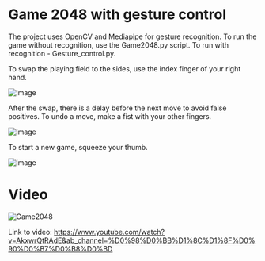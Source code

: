 # Game 2048 with gesture control

The project uses OpenCV and Mediapipe for gesture recognition. To run the game without recognition, use the Game2048.py script. To run with recognition - Gesture_control.py.

To swap the playing field to the sides, use the index finger of your right hand.

![image](https://user-images.githubusercontent.com/112019541/187035116-6f8f3677-8171-4fd8-9b4c-41f2aabb27f3.png)

After the swap, there is a delay before the next move to avoid false positives. To undo a move, make a fist with your other fingers.

![image](https://user-images.githubusercontent.com/112019541/187035314-ea15e242-4fa4-4dad-b0f7-942f0486810e.png)

To start a new game, squeeze your thumb.

![image](https://user-images.githubusercontent.com/112019541/187035450-f801cf10-cb99-4682-a8dd-dad0d318e42e.png)

# Video

![Game2048](https://user-images.githubusercontent.com/112019541/186515193-4edaa4ac-3388-4352-a538-23513f98f1a3.gif)

Link to video: https://www.youtube.com/watch?v=AkxwrQtRAdE&ab_channel=%D0%98%D0%BB%D1%8C%D1%8F%D0%90%D0%B7%D0%B8%D0%BD
